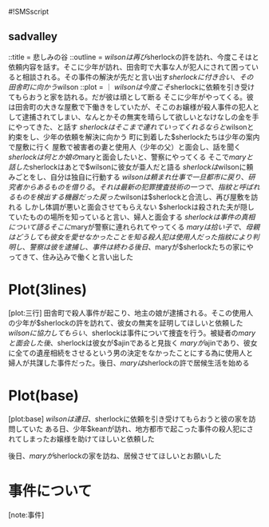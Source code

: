 #!SMSscript

## sadvalley

::title = 悲しみの谷
::outline = $wilsonは再び$sherlockの許を訪れ、今度こそはと依頼内容を話す。そこに少年が訪れ、田舎町で大事な人が犯人にされて困っていると相談される。その事件の解決が先だと言い出す$sherlockに付き合い、その田舎町に向かう$wilson
::plot = ｜
$wilsonは今度こそ$sherlockに依頼を引き受けてもらおうと家を訪れる。だが彼は頑として断る
そこに少年がやってくる。彼は田舎町の大きな屋敷で下働きをしていたが、そこのお嬢様が殺人事件の犯人として逮捕されてしまい、なんとかその無実を晴らして欲しいとなけなしの金を手にやってきた、と話す
$sherlockはそこまで連れていってくれるならと$wilsonと約束をし、少年の依頼を解決に向かう
町に到着した$sherlockたちは少年の案内で屋敷に行く
屋敷で被害者の妻と使用人（少年の父）と面会し、話を聞く
$sherlockは何とか娘の$maryと面会したいと、警察にやってくる
そこで$maryと話した$sherlockはあとで$wilsonに彼女が亜人だと語る
$sherlockは$wilsonに頼みごとをし、自分は独自に行動する
$wilsonは頼まれ仕事で一旦都市に戻り、研究者からあるものを借りる。それは最新の犯罪捜査技術の一つで、指紋と呼ばれるものを検出する機器だった
戻った$wilsonは$sherlockと合流し、再び屋敷を訪れる
しかし体調が悪いと面会させてもらえない
$sherlockは殺された夫が隠していたものの場所を知っていると言い、婦人と面会する
$sherlockは事件の真相について語る
そこに$maryが警察に連れられてやってくる
$maryは拾い子で、母親はどうしても彼女を愛せなかったことを知る
殺人犯は使用人だった
指紋により判明し、警察は彼を逮捕し、事件は終わる
後日、$maryが$sherlockたちの家にやってきて、住み込みで働くと言い出した

# Plot(3lines)

[plot:三行]
田舎町で殺人事件が起こり、地主の娘が逮捕される。そこの使用人の少年が$sherlockの許を訪れて、彼女の無実を証明してほしいと依頼した
$wilsonに協力してもらい、$sherlockは事件について捜査を行う。被疑者の$maryと面会した後、$sherlockは彼女が$ajinであると見抜く
$maryが$ajinであり、彼女に全ての遺産相続をさせるという男の決定をなかったことにする為に使用人と婦人が共謀した事件だった。後日、$maryは$sherlockの許で居候生活を始める

# Plot(base)

[plot:base]
$wilsonは連日、$sherlockに依頼を引き受けてもらおうと彼の家を訪問していた
ある日、少年$keanが訪れ、地方都市で起こった事件の殺人犯にされてしまったお嬢様を助けてほしいと依頼した

後日、$maryが$sherlockの家を訪ね、居候させてほしいとお願いした

# 事件について

[note:事件]

